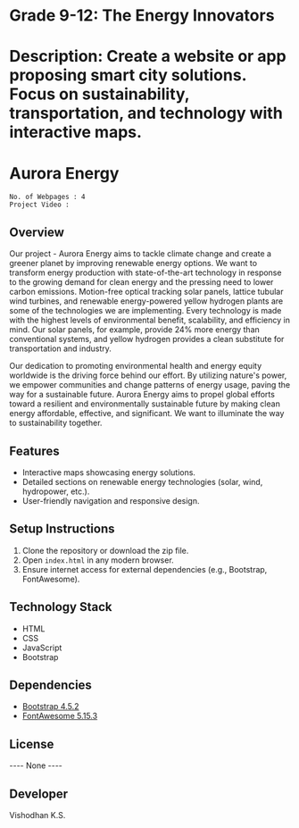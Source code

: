 # Grade 9-12: The Energy Innovators 
# Description: Create a website or app proposing smart city solutions. Focus on sustainability, transportation, and technology with interactive maps.

# Aurora Energy
    No. of Webpages : 4
    Project Video : 

## Overview

Our project - Aurora Energy aims to tackle climate change and create a greener planet by improving renewable energy options. We want to transform energy production with state-of-the-art technology in response to the growing demand for clean energy and the pressing need to lower carbon emissions.
Motion-free optical tracking solar panels, lattice tubular wind turbines, and renewable energy-powered yellow hydrogen plants are some of the technologies we are implementing. Every technology is made with the highest levels of environmental benefit, scalability, and efficiency in mind. Our solar panels, for example, provide 24% more energy than conventional systems, and yellow hydrogen provides a clean substitute for transportation and industry.

Our dedication to promoting environmental health and energy equity worldwide is the driving force behind our effort. By utilizing nature's power, we empower communities and change patterns of energy usage, paving the way for a sustainable future. 
Aurora Energy aims to propel global efforts toward a resilient and environmentally sustainable future by making clean energy affordable, effective, and significant. We want to illuminate the way to sustainability together.

## Features
- Interactive maps showcasing energy solutions.
- Detailed sections on renewable energy technologies (solar, wind, hydropower, etc.).
- User-friendly navigation and responsive design.

## Setup Instructions
1. Clone the repository or download the zip file.
2. Open `index.html` in any modern browser.
3. Ensure internet access for external dependencies (e.g., Bootstrap, FontAwesome).

## Technology Stack
- HTML
- CSS
- JavaScript
- Bootstrap

## Dependencies
- [Bootstrap 4.5.2](https://getbootstrap.com/)
- [FontAwesome 5.15.3](https://fontawesome.com/)

## License
---- None ----

## Developer
Vishodhan K.S.